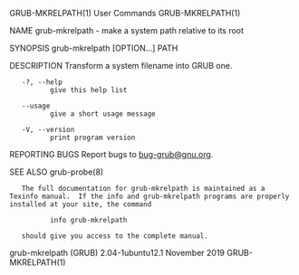 GRUB-MKRELPATH(1)                                                                                                                                    User Commands                                                                                                                                    GRUB-MKRELPATH(1)

NAME
       grub-mkrelpath - make a system path relative to its root

SYNOPSIS
       grub-mkrelpath [OPTION...] PATH

DESCRIPTION
       Transform a system filename into GRUB one.

       -?, --help
              give this help list

       --usage
              give a short usage message

       -V, --version
              print program version

REPORTING BUGS
       Report bugs to <bug-grub@gnu.org>.

SEE ALSO
       grub-probe(8)

       The full documentation for grub-mkrelpath is maintained as a Texinfo manual.  If the info and grub-mkrelpath programs are properly installed at your site, the command

              info grub-mkrelpath

       should give you access to the complete manual.

grub-mkrelpath (GRUB) 2.04-1ubuntu12.1                                                                                                               November 2019                                                                                                                                    GRUB-MKRELPATH(1)

